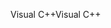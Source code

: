<span data-ttu-id="0832b-101">Visual C++</span><span class="sxs-lookup"><span data-stu-id="0832b-101">Visual C++</span></span>